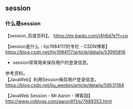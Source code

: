 ## session  

### 什么是session  
【session_百度百科】。 
https://mr.baidu.com/i4h6d7e?f=cp

【session是什么 - hjc1984117的专栏 - CSDN博客】  
https://blog.csdn.net/hjc1984117/article/details/53995816
  - session常常用来保存用户的登录信息。

参考资料。  
【JavaWeb】利用Session保存用户登录信息。   
https://blog.csdn.net/liu_wenbin/article/details/59531184

【JavaWeb Session - Mr.Aaron - 博客园】  
http://www.cnblogs.com/aaron911/p/7889353.html

